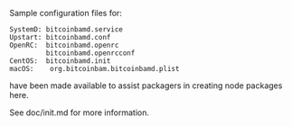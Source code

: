 Sample configuration files for:
```
SystemD: bitcoinbamd.service
Upstart: bitcoinbamd.conf
OpenRC:  bitcoinbamd.openrc
         bitcoinbamd.openrcconf
CentOS:  bitcoinbamd.init
macOS:    org.bitcoinbam.bitcoinbamd.plist
```
have been made available to assist packagers in creating node packages here.

See doc/init.md for more information.
